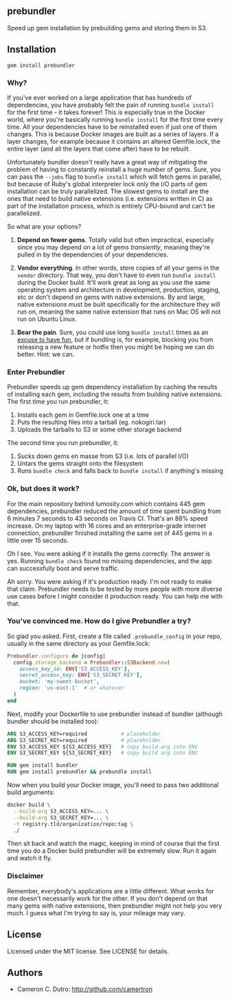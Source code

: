 ## prebundler
Speed up gem installation by prebuilding gems and storing them in S3.

## Installation

`gem install prebundler`

### Why?

If you've ever worked on a large application that has hundreds of dependencies, you have probably felt the pain of running `bundle install` for the first time - it takes forever! This is especially true in the Docker world, where you're basically running `bundle install` for the first time every time. All your dependencies have to be reinstalled even if just one of them changes. This is because Docker images are built as a series of layers. If a layer changes, for example because it contains an altered Gemfile.lock, the entire layer (and all the layers that come after) have to be rebuilt.

Unfortunately bundler doesn't really have a great way of mitigating the problem of having to constantly reinstall a huge number of gems. Sure, you can pass the `--jobs` flag to `bundle install` which will fetch gems in parallel, but because of Ruby's global interpreter lock only the I/O parts of gem installation can be truly parallelized. The slowest gems to install are the ones that need to build native extensions (i.e. extensions written in C) as part of the installation process, which is entirely CPU-bound and can't be parallelized.

So what are your options?

1. **Depend on fewer gems**. Totally valid but often impractical, especially since you may depend on a lot of gems _transiently_, meaning they're pulled in by the dependencies of your dependencies.

2. **Vendor everything**. In other words, store copies of all your gems in the `vendor` directory. That way, you don't have to even run `bundle install` during the Docker build. It'll work great as long as you use the same operating system and architecture in development, production, staging, etc or don't depend on gems with native extensions. By and large, native extensions must be built specifically for the architecture they will run on, meaning the same native extension that runs on Mac OS will not run on Ubuntu Linux.

3. **Bear the pain**. Sure, you could use long `bundle install` times as an [excuse to have fun](https://xkcd.com/303/), but if bundling is, for example, blocking you from releasing a new feature or hotfix then you might be hoping we can do better. Hint: we can.

### Enter Prebundler

Prebundler speeds up gem dependency installation by caching the results of installing each gem, including the results from building native extensions. The first time you run prebundler, it:

1. Installs each gem in Gemfile.lock one at a time
2. Puts the resulting files into a tarball (eg. nokogiri.tar)
3. Uploads the tarballs to S3 or some other storage backend

The second time you run prebundler, it:

1. Sucks down gems en masse from S3 (i.e. lots of parallel I/O)
2. Untars the gems straight onto the filesystem
3. Runs `bundle check` and falls back to `bundle install` if anything's missing

### Ok, but does it work?

For the main repository behind lumosity.com which contains 445 gem dependencies, prebundler reduced the amount of time spent bundling from 6 minutes 7 seconds to 43 seconds on Travis CI. That's an 88% speed increase. On my laptop with 16 cores and an enterprise-grade internet connection, prebundler finished installing the same set of 445 gems in a little over 15 seconds.

Oh I see. You were asking if it installs the gems correctly. The answer is yes. Running `bundle check` found no missing dependencies, and the app can successfully boot and serve traffic.

Ah sorry. You were asking if it's production ready. I'm not ready to make that claim. Prebundler needs to be tested by more people with more diverse use cases before I might consider it production ready. You can help me with that.

### You've convinced me. How do I give Prebundler a try?

So glad you asked. First, create a file called `.prebundle_config` in your repo, usually in the same directory as your Gemfile.lock:

```ruby
Prebundler.configure do |config|
  config.storage_backend = Prebundler::S3Backend.new(
    access_key_id: ENV['S3_ACCESS_KEY'],
    secret_access_key: ENV['S3_SECRET_KEY'],
    bucket: 'my-sweet-bucket',
    region: 'us-east-1'  # or whatever
  )
end
```

Next, modify your Dockerfile to use prebundler instead of bundler (although bundler should be installed too):

```dockerfile
ARG S3_ACCESS_KEY=required           # placeholder
ARG S3_SECRET_KEY=required           # placeholder
ENV S3_ACCESS_KEY ${S3_ACCESS_KEY}   # copy build arg into ENV
ENV S3_SECRET_KEY ${S3_SECRET_KEY}   # copy build arg into ENV

RUN gem install bundler
RUN gem install prebundler && prebundle install
```

Now when you build your Docker image, you'll need to pass two additional build arguments:

```sh
docker build \
  --build-arg S3_ACCESS_KEY=... \
  --build-arg S3_SECRET_KEY=... \
  -t registry.tld/organization/repo:tag \
  ./
```

Then sit back and watch the magic, keeping in mind of course that the first time you do a Docker build prebundler will be extremely slow. Run it again and watch it fly.

### Disclaimer

Remember, everybody's applications are a little different. What works for one doesn't necessarily work for the other. If you don't depend on that many gems with native extensions, then prebundler might not help you very much. I guess what I'm trying to say is, your mileage may vary.

## License

Licensed under the MIT license. See LICENSE for details.

## Authors

* Cameron C. Dutro: http://github.com/camertron
